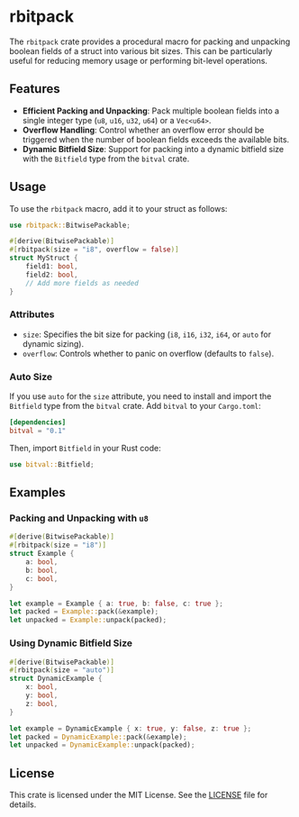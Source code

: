 
# rbitpack

The `rbitpack` crate provides a procedural macro for packing and unpacking boolean fields of a struct into various bit sizes. This can be particularly useful for reducing memory usage or performing bit-level operations.

## Features

- **Efficient Packing and Unpacking**: Pack multiple boolean fields into a single integer type (`u8`, `u16`, `u32`, `u64`) or a `Vec<u64>`.
- **Overflow Handling**: Control whether an overflow error should be triggered when the number of boolean fields exceeds the available bits.
- **Dynamic Bitfield Size**: Support for packing into a dynamic bitfield size with the `Bitfield` type from the `bitval` crate.

## Usage

To use the `rbitpack` macro, add it to your struct as follows:

```rust
use rbitpack::BitwisePackable;

#[derive(BitwisePackable)]
#[rbitpack(size = "i8", overflow = false)]
struct MyStruct {
    field1: bool,
    field2: bool,
    // Add more fields as needed
}
```

### Attributes

- `size`: Specifies the bit size for packing (`i8`, `i16`, `i32`, `i64`, or `auto` for dynamic sizing).
- `overflow`: Controls whether to panic on overflow (defaults to `false`).

### Auto Size

If you use `auto` for the `size` attribute, you need to install and import the `Bitfield` type from the `bitval` crate. Add `bitval` to your `Cargo.toml`:

```toml
[dependencies]
bitval = "0.1"
```

Then, import `Bitfield` in your Rust code:

```rust
use bitval::Bitfield;
```

## Examples

### Packing and Unpacking with `u8`

```rust
#[derive(BitwisePackable)]
#[rbitpack(size = "i8")]
struct Example {
    a: bool,
    b: bool,
    c: bool,
}

let example = Example { a: true, b: false, c: true };
let packed = Example::pack(&example);
let unpacked = Example::unpack(packed);
```

### Using Dynamic Bitfield Size

```rust
#[derive(BitwisePackable)]
#[rbitpack(size = "auto")]
struct DynamicExample {
    x: bool,
    y: bool,
    z: bool,
}

let example = DynamicExample { x: true, y: false, z: true };
let packed = DynamicExample::pack(&example);
let unpacked = DynamicExample::unpack(packed);
```

## License

This crate is licensed under the MIT License. See the [LICENSE](LICENSE) file for details.
